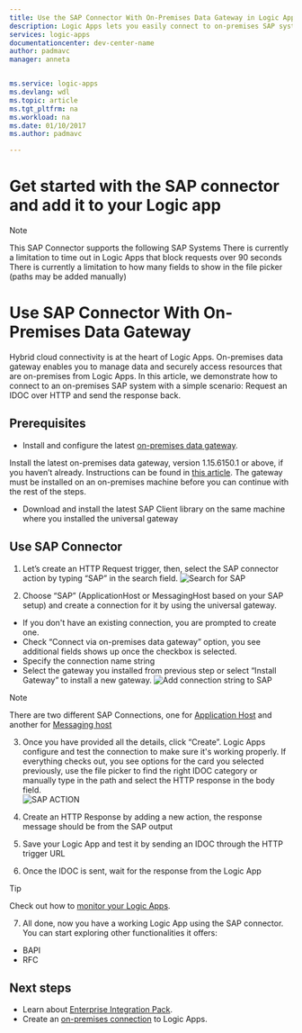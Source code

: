 ```yaml
---
title: Use the SAP Connector With On-Premises Data Gateway in Logic Apps | Microsoft Docs
description: Logic Apps lets you easily connect to on-premises SAP system as part of your workflow.
services: logic-apps
documentationcenter: dev-center-name
author: padmavc
manager: anneta


ms.service: logic-apps
ms.devlang: wdl
ms.topic: article
ms.tgt_pltfrm: na
ms.workload: na
ms.date: 01/10/2017
ms.author: padmavc

---
```

# Get started with the SAP connector and add it to your Logic app
> [!NOTE]
> This SAP Connector supports the following SAP Systems
> There is currently a limitation to time out in Logic Apps that block requests over 90 seconds
> There is currently a limitation to how many fields to show in the file picker (paths may be added manually)
>
>
# Use SAP Connector With On-Premises Data Gateway


Hybrid cloud connectivity is at the heart of Logic Apps. On-premises data gateway enables you to manage data and securely access resources that are on-premises from Logic Apps. In this article, we demonstrate how to connect to an on-premises SAP system with a simple scenario: Request an IDOC over HTTP and send the response back.

## Prerequisites
- Install and configure the latest [on-premises data gateway](https://www.microsoft.com/en-us/download/details.aspx?id=53127).

 Install the latest on-premises data gateway, version 1.15.6150.1 or above, if you haven’t already. Instructions can be found in [this article](http://aka.ms/logicapps-gateway). The gateway must be installed on an on-premises machine before you can continue with the rest of the steps.

- Download and install the latest SAP Client library on the same machine where you installed the universal gateway

## Use SAP Connector

1. Let’s create an HTTP Request trigger, then, select the SAP connector action by typing “SAP” in the search field.
 ![Search for SAP](./media/app-service-logic-connector-sapconnector/picture1.png)

2. Choose “SAP” (ApplicationHost or MessagingHost based on your SAP setup) and create a connection for it by using the universal gateway.
 - If you don't have an existing connection, you are prompted to create one.
 - Check “Connect via on-premises data gateway” option, you see additional fields shows up once the checkbox is selected.
 - Specify the connection name string
 - Select the gateway you installed from previous step or select “Install Gateway” to install a new gateway.
![Add connection string to SAP](./media/app-service-logic-connector-sapconnector/picture2.png)
  
 > [!NOTE]
 > There are two different SAP Connections, one for [Application Host](https://wiki.scn.sap.com/wiki/display/ABAP/ABAP+Application+Server) and another for [Messaging host](http://help.sap.com/saphelp_nw70/helpdata/en/40/c235c15ab7468bb31599cc759179ef/frameset.htm)


3. Once you have provided all the details, click “Create”. Logic Apps configure and test the connection to make sure it's working properly. If everything checks out, you see options for the card you selected previously, use the file picker to find the right IDOC category or manually type in the path and select the HTTP response in the body field.    
![SAP ACTION](./media/app-service-logic-connector-sapconnector/picture3.png)

4. Create an HTTP Response by adding a new action, the response message should be from the SAP output

5. Save your Logic App and test it by sending an IDOC through the HTTP trigger URL

6. Once the IDOC is sent, wait for the response from the Logic App


 > [!TIP]
 > Check out how to [monitor your Logic Apps](app-service-logic-monitor-your-logic-apps.md).

7. All done, now you have a working Logic App using the SAP connector. You can start exploring other functionalities it offers:
  - BAPI
  - RFC

## Next steps
- Learn about [Enterprise Integration Pack](app-service-logic-enterprise-integration-overview.md). 
- Create an [on-premises connection](app-service-logic-gateway-connection.md) to Logic Apps.
